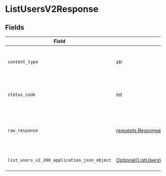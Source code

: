 # ListUsersV2Response


## Fields

| Field                                                                                               | Type                                                                                                | Required                                                                                            | Description                                                                                         |
| --------------------------------------------------------------------------------------------------- | --------------------------------------------------------------------------------------------------- | --------------------------------------------------------------------------------------------------- | --------------------------------------------------------------------------------------------------- |
| `content_type`                                                                                      | *str*                                                                                               | :heavy_check_mark:                                                                                  | HTTP response content type for this operation                                                       |
| `status_code`                                                                                       | *int*                                                                                               | :heavy_check_mark:                                                                                  | HTTP response status code for this operation                                                        |
| `raw_response`                                                                                      | [requests.Response](https://requests.readthedocs.io/en/latest/api/#requests.Response)               | :heavy_minus_sign:                                                                                  | Raw HTTP response; suitable for custom response parsing                                             |
| `list_users_v2_200_application_json_object`                                                         | [Optional[ListUsersV2200ApplicationJSON]](../../models/operations/listusersv2200applicationjson.md) | :heavy_minus_sign:                                                                                  | List of organization users                                                                          |